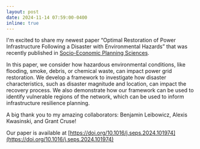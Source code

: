 ```yaml
---
layout: post
date: 2024-11-14 07:59:00-0400
inline: true
---
```


I'm excited to share my newest paper “Optimal Restoration of Power Infrastructure Following a Disaster with Environmental Hazards” that was recently published in [Socio-Economic Planning Sciences](https://doi.org/10.1016/j.seps.2024.101974).
 
In this paper, we consider how hazardous environmental conditions, like flooding, smoke, debris, or chemical waste, can impact power grid restoration. We develop a framework to investigate how disaster characteristics, such as disaster magnitude and location, can impact the recovery process. We also demonstrate how our framework can be used to identify vulnerable regions of the network, which can be used to inform infrastructure resilience planning.
 
A big thank you to my amazing collaborators: Benjamin Leibowicz, Alexis Kwasinski, and Grant Cruse!

Our paper is available at [https://doi.org/10.1016/j.seps.2024.101974](https://doi.org/10.1016/j.seps.2024.101974)
